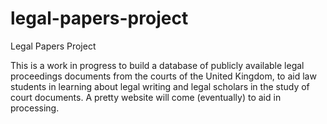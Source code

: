 # legal-papers-project
 Legal Papers Project


This is a work in progress to build a database of publicly available legal proceedings documents from the courts of the United Kingdom, to aid law students in learning about legal writing and legal scholars in the study of court documents.  A pretty website will come (eventually) to aid in processing. 